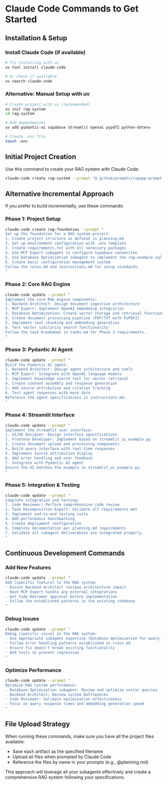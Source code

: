 # Claude Code Commands to Get Started

## Installation & Setup

### Install Claude Code (if available)
```bash
# Try installing with uv
uv tool install claude-code

# Or check if available
uv search claude-code
```

### Alternative: Manual Setup with uv
```bash
# Create project with uv (recommended)
uv init rag-system
cd rag-system

# Add dependencies
uv add pydantic-ai supabase streamlit openai pypdf2 python-dotenv

# Create .env file
touch .env
```

## Initial Project Creation

Use this command to create your RAG system with Claude Code:

```bash
claude-code create rag-system --prompt "@.github/prompts/ragapp-prompt.prompt.md"
```

## Alternative Incremental Approach

If you prefer to build incrementally, use these commands:

### Phase 1: Project Setup
```bash
claude-code create rag-foundation --prompt "
Set up the foundation for a RAG system project:
1. Create project structure as defined in planning.md
2. Set up environment configuration with .env template
3. Create requirements.txt with all necessary packages
4. Use MCP Expert subagent to configure Supabase connection
5. Use Database Optimization subagent to implement the rag-example.sql schema
6. Create basic configuration management system
Follow the rules.md and instructions.md for setup standards.
"
```

### Phase 2: Core RAG Engine
```bash
claude-code update --prompt "
Implement the core RAG engine components:
1. Backend Architect: Design document ingestion architecture
2. MCP Expert: Implement OpenAI embedding integration
3. Database Optimization: Create vector storage and retrieval functions
4. Create document processing pipeline (PDF/TXT with PyPDF2)
5. Implement text chunking and embedding generation
6. Test vector similarity search functionality
Follow the task breakdown in tasks.md for Phase 3 requirements.
"
```

### Phase 3: Pydantic AI Agent
```bash
claude-code update --prompt "
Build the Pydantic AI agent:
1. Backend Architect: Design agent architecture and tools
2. MCP Expert: Integrate with OpenAI language models
3. Implement knowledge search tool for vector retrieval
4. Create context assembly and response generation
5. Add source attribution and citation tracking
6. Test agent responses with mock data
Reference the agent specifications in instructions.md.
"
```

### Phase 4: Streamlit Interface
```bash
claude-code update --prompt "
Implement the Streamlit user interface:
1. UI/UX Designer: Design interface specifications
2. Frontend Developer: Implement based on streamlit_ui_example.py
3. Create document upload and processing components
4. Build query interface with real-time responses
5. Implement source attribution display
6. Add error handling and user feedback
7. Integrate with Pydantic AI agent
Ensure the UI matches the example in streamlit_ui_example.py.
"
```

### Phase 5: Integration & Testing
```bash
claude-code update --prompt "
Complete integration and testing:
1. Code Reviewer: Perform comprehensive code review
2. Task Decomposition Expert: Validate all requirements met
3. Implement end-to-end testing suite
4. Add performance benchmarking
5. Create deployment configuration
6. Complete documentation per planning.md requirements
7. Validate all subagent deliverables are integrated properly
"
```

## Continuous Development Commands

### Add New Features
```bash
claude-code update --prompt "
Add [specific feature] to the RAG system:
- Ensure Backend Architect reviews architecture impact
- Have MCP Expert handle any external integrations
- Get Code Reviewer approval before implementation
- Follow the established patterns in the existing codebase
"
```

### Debug Issues
```bash
claude-code update --prompt "
Debug [specific issue] in the RAG system:
- Use appropriate subagent expertise (Database Optimization for query issues, MCP Expert for API issues, etc.)
- Follow error handling patterns established in rules.md
- Ensure fix doesn't break existing functionality
- Add tests to prevent regression
"
```

### Optimize Performance
```bash
claude-code update --prompt "
Optimize RAG system performance:
- Database Optimization subagent: Review and optimize vector queries
- Backend Architect: Review system bottlenecks
- Code Reviewer: Validate optimization effectiveness
- Focus on query response times and embedding generation speed
"
```

## File Upload Strategy

When running these commands, make sure you have all the project files available:
- Save each artifact as the specified filename
- Upload all files when prompted by Claude Code
- Reference the files by name in your prompts (e.g., @planning.md)

This approach will leverage all your subagents effectively and create a comprehensive RAG system following your specifications.